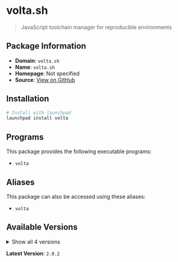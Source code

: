 # volta.sh

> JavaScript toolchain manager for reproducible environments

## Package Information

- **Domain**: `volta.sh`
- **Name**: `volta.sh`
- **Homepage**: Not specified
- **Source**: [View on GitHub](https://github.com/pkgxdev/pantry/tree/main/projects/volta.sh/package.yml)

## Installation

```bash
# Install with launchpad
launchpad install volta
```

## Programs

This package provides the following executable programs:

- `volta`

## Aliases

This package can also be accessed using these aliases:

- `volta`

## Available Versions

<details>
<summary>Show all 4 versions</summary>

- `2.0.2`, `2.0.1`, `2.0.0`, `1.1.1`

</details>

**Latest Version**: `2.0.2`

### Install Specific Version

```bash
# Install specific version
sh <(curl https://pkgx.sh) +volta.sh@2.0.2 -- $SHELL -i
```

## Dependencies

This package depends on:

- `curl.se/ca-certs`
- `rust-lang.org^1.75`
- `rust-lang.org/cargo`

## Usage Examples

```typescript
import { pantry } from 'ts-pkgx'

// Access this package
const pkg = pantry.voltash

console.log(`Package: ${pkg.name}`)
console.log(`Description: ${pkg.description}`)
console.log(`Programs: ${pkg.programs.join(', ')}`)
```

## Links

- [Package Source](https://github.com/pkgxdev/pantry/tree/main/projects/volta.sh/package.yml)
- [Homepage](#)
- [Back to Package Catalog](../package-catalog.md)

---

*This documentation was auto-generated from package data.*
